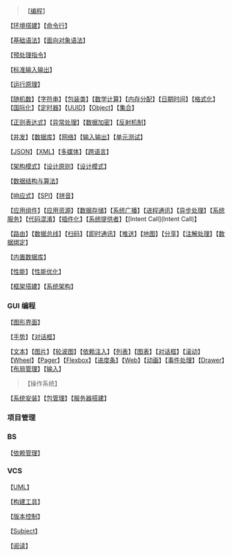 >【[编程](index)】

【[环境搭建](环境搭建)】【[命令行]()】

【[基础语法](基础语法)】【[面向对象语法](面向对象语法)】

【[预处理指令](预处理指令)】

【[标准输入输出](标准输入输出)】

【[运行原理](运行原理)】

【[随机数]()】【[字符串](字符串)】【[包装类](包装类)】【[数学计算](数学计算)】【[内存分配](内存分配)】【[日期时间](日期时间)】【[格式化]()】【[国际化](国际化)】【[定时器]()】【[UUID]()】【[Object]()】【[集合](集合)】

【[正则表达式](正则表达式)】【[异常处理](异常处理)】【[数据加密](数据加密)】【[反射机制](反射机制)】

【[并发](多线程)】【[数据库](数据库)】【[网络](网络)】【[输入输出](输入输出)】【[单元测试](单元测试)】

【[JSON](JSON)】【[XML](XML)】【[多媒体](多媒体)】【[跨语言](跨语言)】

【[架构模式](架构模式)】【[设计原则](设计原则)】【[设计模式](设计原则)】

【[数据结构与算法](数据结构与算法)】

【[响应式](响应式)】【[SPI](SPI)】【[拼音](拼音)】

【[应用组件](应用组件)】【[应用资源](应用资源)】【[数据存储](数据存储)】【[系统广播](系统广播)】【[进程通讯](进程通讯)】【[异步处理](异步处理)】【[系统服务](系统服务)】【[代码混淆](代码混淆)】【[插件化](插件化)】【[系统提供者](系统提供者)】【[Intent Call](Intent Call)】

【[路由](路由)】【[数据总线](数据总线)】【[扫码](扫码)】【[即时通讯](即时通讯)】【[推送](推送)】【[地图](地图)】【[分享](分享)】【[注解处理](注解处理)】【[数据绑定](数据绑定)】

【[内置数据库](内置数据库)】

【[性能](性能)】【[性能优化](性能优化)】

【[框架搭建](框架搭建)】【[系统架构](系统架构)】

### GUI 编程

【[图形界面](图形界面)】

【[手势](手势)】【[对话框](对话框)】

【[文本](文本)】【[图片](图片)】【[轮波图](轮波图)】【[依赖注入](依赖注入)】【[列表](列表)】【[图表](图表)】【[对话框](对话框)】【[滚动](滚动)】【[Wheel](Wheel)】【[Pager](Pager)】【[Flexbox](Flexbox)】【[进度条](进度条)】【[Web](Web)】【[动画](动画)】【[事件处理](事件处理)】【[Drawer](Drawer)】【[布局管理](布局管理)】【[输入](输入)】

>【操作系统】

【[系统安装](系统安装)】【[包管理](包管理)】【[服务器搭建](服务器搭建)】

### 项目管理

### BS

【[依赖管理](依赖管理)】

### VCS

【[UML](UML)】

【[构建工具](../PM/index)】

【[版本控制](../PM/index)】



【[Subject](Subject/index)】

【[阅读](Read/index)】